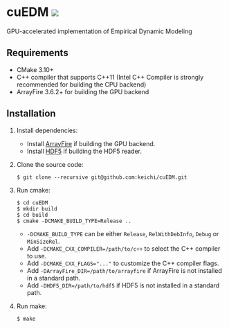 # cuEDM [![](https://github.com/keichi/cuEDM/workflows/build/badge.svg)](https://github.com/keichi/cuEDM/actions?query=workflow%3Abuild)

GPU-accelerated implementation of Empirical Dynamic Modeling

## Requirements

- CMake 3.10+
- C++ compiler that supports C++11 (Intel C++ Compiler is strongly recommended
  for building the CPU backend)
- ArrayFire 3.6.2+ for building the GPU backend

## Installation

1. Install dependencies:
    - Install [ArrayFire](https://arrayfire.com/) if building the GPU backend.
    - Install [HDF5](https://www.hdfgroup.org/) if building the HDF5 reader.

2. Clone the source code:
    ```
    $ git clone --recursive git@github.com:keichi/cuEDM.git
    ```

3. Run cmake:
    ```
    $ cd cuEDM
    $ mkdir build
    $ cd build
    $ cmake -DCMAKE_BUILD_TYPE=Release ..
    ```
    - `-DCMAKE_BUILD_TYPE` can be either `Release`, `RelWithDebInfo`, `Debug`
      or `MinSizeRel`.
    - Add `-DCMAKE_CXX_COMPILER=/path/to/c++` to select the C++ compiler to use.
    - Add `-DCMAKE_CXX_FLAGS="..."` to customize the C++ compiler flags.
    - Add `-DArrayFire_DIR=/path/to/arrayfire` if ArrayFire is not installed
      in a standard path.
    - Add `-DHDF5_DIR=/path/to/hdf5` if HDF5 is not installed in a standard
      path.

4. Run make:
    ```
    $ make
    ```
